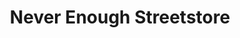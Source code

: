---
title: "Never Enough Streetstore"
url: /brandenburg-an-der-havel/never-enough-streetstore/
shop: Kleidung
---